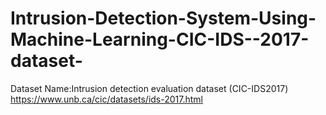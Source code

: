 # Intrusion-Detection-System-Using-Machine-Learning-CIC-IDS--2017-dataset-

Dataset Name:Intrusion detection evaluation dataset (CIC-IDS2017)
https://www.unb.ca/cic/datasets/ids-2017.html

